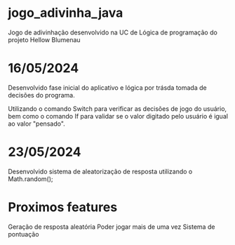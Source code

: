 # jogo_adivinha_java

Jogo de adivinhação desenvolvido na UC de Lógica de programação do projeto Hellow Blumenau


# 16/05/2024

Desenvolvido fase inicial do aplicativo e lógica por trásda tomada de decisões do programa.

Utilizando o comando Switch para verificar as decisões de jogo do usuário, bem como o comando If para validar se o valor digitado pelo usuário é igual ao valor "pensado".

# 23/05/2024

Desenvolvido sistema de aleatorização de resposta utilizando o Math.random();

# Proximos features

Geração de resposta aleatória
Poder jogar mais de uma vez
Sistema de pontuação